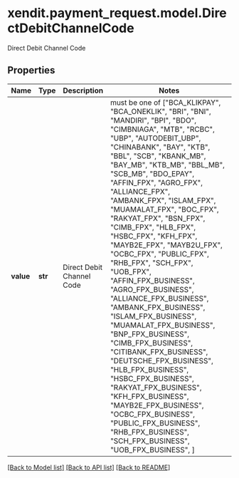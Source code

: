 # xendit.payment_request.model.DirectDebitChannelCode

Direct Debit Channel Code

## Properties
Name | Type | Description | Notes
------------ | ------------- | ------------- | -------------
**value** | **str** | Direct Debit Channel Code |  must be one of ["BCA_KLIKPAY", "BCA_ONEKLIK", "BRI", "BNI", "MANDIRI", "BPI", "BDO", "CIMBNIAGA", "MTB", "RCBC", "UBP", "AUTODEBIT_UBP", "CHINABANK", "BAY", "KTB", "BBL", "SCB", "KBANK_MB", "BAY_MB", "KTB_MB", "BBL_MB", "SCB_MB", "BDO_EPAY", "AFFIN_FPX", "AGRO_FPX", "ALLIANCE_FPX", "AMBANK_FPX", "ISLAM_FPX", "MUAMALAT_FPX", "BOC_FPX", "RAKYAT_FPX", "BSN_FPX", "CIMB_FPX", "HLB_FPX", "HSBC_FPX", "KFH_FPX", "MAYB2E_FPX", "MAYB2U_FPX", "OCBC_FPX", "PUBLIC_FPX", "RHB_FPX", "SCH_FPX", "UOB_FPX", "AFFIN_FPX_BUSINESS", "AGRO_FPX_BUSINESS", "ALLIANCE_FPX_BUSINESS", "AMBANK_FPX_BUSINESS", "ISLAM_FPX_BUSINESS", "MUAMALAT_FPX_BUSINESS", "BNP_FPX_BUSINESS", "CIMB_FPX_BUSINESS", "CITIBANK_FPX_BUSINESS", "DEUTSCHE_FPX_BUSINESS", "HLB_FPX_BUSINESS", "HSBC_FPX_BUSINESS", "RAKYAT_FPX_BUSINESS", "KFH_FPX_BUSINESS", "MAYB2E_FPX_BUSINESS", "OCBC_FPX_BUSINESS", "PUBLIC_FPX_BUSINESS", "RHB_FPX_BUSINESS", "SCH_FPX_BUSINESS", "UOB_FPX_BUSINESS", ]

[[Back to Model list]](../README.md#documentation-for-models) [[Back to API list]](../README.md#documentation-for-api-endpoints) [[Back to README]](../README.md)


